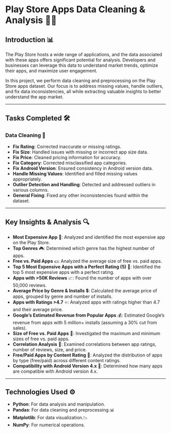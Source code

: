 # Play Store Apps Data Cleaning & Analysis 📱🔧

## Introduction 📊
The Play Store hosts a wide range of applications, and the data associated with these apps offers significant potential for analysis. Developers and businesses can leverage this data to understand market trends, optimize their apps, and maximize user engagement.

In this project, we perform data cleaning and preprocessing on the Play Store apps dataset. Our focus is to address missing values, handle outliers, and fix data inconsistencies, all while extracting valuable insights to better understand the app market.

---

## Tasks Completed 🛠️

### Data Cleaning 🧹
- **Fix Rating**: Corrected inaccurate or missing ratings.
- **Fix Size**: Handled issues with missing or incorrect app size data.
- **Fix Price**: Cleaned pricing information for accuracy.
- **Fix Category**: Corrected misclassified app categories.
- **Fix Android Version**: Ensured consistency in Android version data.
- **Handle Missing Values**: Identified and filled missing values appropriately.
- **Outlier Detection and Handling**: Detected and addressed outliers in various columns.
- **General Fixing**: Fixed any other inconsistencies found within the dataset.

---

## Key Insights & Analysis 🔍

- **Most Expensive App** 💸: Analyzed and identified the most expensive app on the Play Store.
- **Top Genres** 🎮: Determined which genre has the highest number of apps.
- **Free vs. Paid Apps** 💵: Analyzed the average size of free vs. paid apps.
- **Top 5 Most Expensive Apps with a Perfect Rating (5)** 🌟: Identified the top 5 most expensive apps with a perfect rating.
- **Apps with >50K Reviews** 📈: Found the number of apps with over 50,000 reviews.
- **Average Price by Genre & Installs** 💲: Calculated the average price of apps, grouped by genre and number of installs.
- **Apps with Ratings >4.7** ⭐: Analyzed apps with ratings higher than 4.7 and their average price.
- **Google’s Estimated Revenue from Popular Apps** 💰: Estimated Google’s revenue from apps with 5 million+ installs (assuming a 30% cut from sales).
- **Size of Free vs. Paid Apps** 📏: Investigated the maximum and minimum sizes of free vs. paid apps.
- **Correlation Analysis** 🔗: Examined correlations between app ratings, number of reviews, size, and price.
- **Free/Paid Apps by Content Rating** 📱: Analyzed the distribution of apps by type (free/paid) across different content ratings.
- **Compatibility with Android Version 4.x** 📱: Determined how many apps are compatible with Android version 4.x.

---

## Technologies Used ⚙️
- **Python**: For data analysis and manipulation.
- **Pandas**: For data cleaning and preprocessing.📊
- **Matplotlib**: For data visualization.📉
- **NumPy**: For numerical operations.

